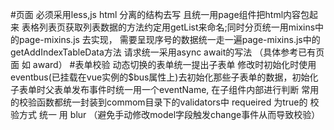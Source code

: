 
#页面
  必须采用less,js html 分离的结构去写 且统一用page组件把html内容包起来
  表格列表页获取列表数据的方法约定用getList来命名;同时分页统一用mixins中的page-mixins.js 去实现，
  需要呈现序号的数据统一走一遍page-mixins.js中的getAddIndexTableData方法
  请求统一采用async await的写法
 （具体参考已有页面 如 award）
#表单校验
 动态切换的表单统一提出子表单
 修改时初始化时使用eventbus(已挂载在vue实例的$bus属性上)去初始化那些子表单的数据，初始化子表单时父表单发布事件时统一用一个eventName, 在子组件内部进行判断
 常用的校验函数都统一封装到commom目录下的validators中
 requeired 为true的 校验方式  统一 用  blur （避免手动修改model字段触发change事件从而导致校验）